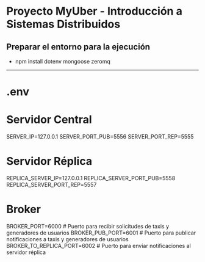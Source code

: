# Proyecto MyUber - Introducción a Sistemas Distribuidos

## Preparar el entorno para la ejecución

- npm install dotenv mongoose zeromq

---

# .env

# Servidor Central
SERVER_IP=127.0.0.1
SERVER_PORT_PUB=5556
SERVER_PORT_REP=5555

# Servidor Réplica
REPLICA_SERVER_IP=127.0.0.1
REPLICA_SERVER_PORT_PUB=5558
REPLICA_SERVER_PORT_REP=5557

# Broker
BROKER_PORT=6000         # Puerto para recibir solicitudes de taxis y generadores de usuarios
BROKER_PUB_PORT=6001     # Puerto para publicar notificaciones a taxis y generadores de usuarios
BROKER_TO_REPLICA_PORT=6002 # Puerto para enviar notificaciones al servidor réplica